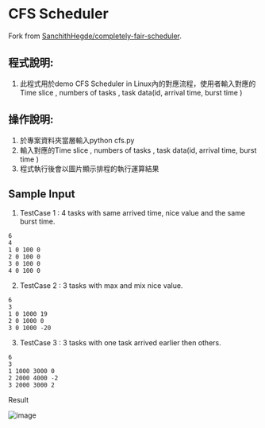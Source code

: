 
# CFS Scheduler 
Fork from [SanchithHegde/completely-fair-scheduler](https://github.com/SanchithHegde/completely-fair-scheduler).
## 程式說明:

1. 此程式用於demo CFS Scheduler in Linux內的對應流程，使用者輸入對應的Time slice , numbers of tasks , task data(id, arrival time, burst time )

## 操作說明:
1. 於專案資料夾當層輸入python cfs.py
2. 輸入對應的Time slice , numbers of tasks , task data(id, arrival time, burst time )
3. 程式執行後會以圖片顯示排程的執行運算結果


## Sample Input ##

  1. TestCase 1 : 4 tasks with same arrived time, nice value and the same burst time.

    6
    4
    1 0 100 0
    2 0 100 0
    3 0 100 0
    4 0 100 0

  2. TestCase 2 : 3 tasks with max and mix nice value.

    6
    3
    1 0 1000 19
    2 0 1000 0
    3 0 1000 -20


  3. TestCase 3 : 3 tasks with one task arrived earlier then others.

    6
    3
    1 1000 3000 0
    2 2000 4000 -2
    3 2000 3000 2
    
Result

![image](https://user-images.githubusercontent.com/25097700/122734935-206d2400-d2b1-11eb-8de8-367e63d4b4d6.png)

